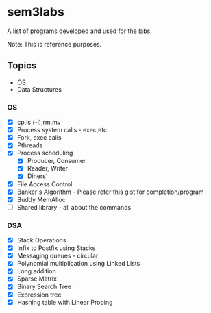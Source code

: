 # sem3labs

A list of programs developed and used for the labs.

Note: This is reference purposes.

## Topics

- OS
- Data Structures

### OS

- [X] cp,ls (-l),rm,mv
- [X] Process system calls - exec,etc
- [X] Fork, exec calls
- [X] Pthreads
- [X] Process scheduling
  - [X] Producer, Consumer
  - [X] Reader, Writer
  - [X] Diners'
- [X] File Access Control
- [X] Banker's Algorithm - Please refer this [gist]("https://gist.github.com/chrisvrose/79ed90bc47f97bcd2faeb768870303be") for completion/program
- [X] Buddy MemAlloc
- [ ] Shared library - all about the commands

### DSA

- [X] Stack Operations
- [X] Infix to Postfix using Stacks
- [X] Messaging queues - circular
- [X] Polynomial multiplication using Linked Lists
- [X] Long addition
- [X] Sparse Matrix
- [X] Binary Search Tree
- [X] Expression tree
- [X] Hashing table with Linear Probing
